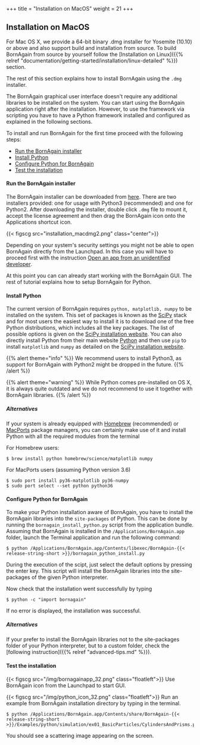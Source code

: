 +++
title = "Installation on MacOS"
weight = 21
+++

## Installation on MacOS

For Mac OS X, we provide a 64-bit binary .dmg installer for Yosemite (10.10) or above and also support build and installation from source. To build BornAgain from source by yourself follow the 
[Installation on Linux]({{% relref "documentation/getting-started/installation/linux-detailed" %}}) section.

The rest of this section explains how to install BornAgain using the `.dmg` installer.

The BornAgain graphical user interface doesn't require any additional libraries to be installed on the system. You can start using the BornAgain application right after the installation. However, to use the framework via scripting you have to have a Python framework installed and configured as explained in the following sections.

To install and run BornAgain for the first time proceed with the following steps:

* [Run the BornAgain installer](#run-the-bornagain-installer)
* [Install Python](#install-python)
* [Configure Python for BornAgain](#configure-python-for-bornagain)
* [Test the installation](#test-the-installation)

 
#### Run the BornAgain installer

The BornAgain installer can be downloaded from [here](http://apps.jcns.fz-juelich.de/src/BornAgain). There are two installers provided: one for usage with Python3 (recommended) and one for Python2.
After downloading the installer, double click `.dmg` file to mount it, accept the license agreement and then drag the BornAgain icon onto the Applications shortcut icon.

{{< figscg src="installation_macdmg2.png" class="center">}}

Depending on your system's security settings you might not be able to open BornAgain directly from the Launchpad. In this case you will have to proceed first with the instruction [Open an app from an unidentified developer](http://support.apple.com/kb/PH14369).

At this point you can can already start working with the BornAgain GUI. The rest of tutorial explains how to setup BornAgain for Python.

#### Install Python

The current version of BornAgain requires `python, matplotlib, numpy` to be installed on the system. This set of packages is known as the [SciPy](http://www.scipy.org/) stack and for most users the easiest way to install it is to download one of the free Python distributions, which includes all the key packages. The list of possible options is given on the [SciPy installation website](http://www.scipy.org/install.html). You can also directly install Python from their main website [Python](https://www.python.org/downloads/) and then use `pip` to install `matplotlib` and `numpy` as detailed on the [SciPy installation website](http://www.scipy.org/install.html).

{{% alert theme="info" %}}
We recommend users to install Python3, as support for BornAgain with Python2 might be dropped in the future.
{{% /alert %}}

{{% alert theme="warning" %}}
While Python comes pre-installed on OS X, it is always quite outdated and we do not recommend to use it together with BornAgain libraries.
{{% /alert %}}

 
##### Alternatives

If your system is already equipped with [Homebrew](http://brew.sh/) 
(recommended) or [MacPorts](http://www.macports.org/) package managers, you can certainly make use of it and install Python with all the required modules from the terminal

For Homebrew users:
```
$ brew install python homebrew/science/matplotlib numpy
```

For MacPorts users (assuming Python version 3.6)

```
$ sudo port install py36-matplotlib py36-numpy
$ sudo port select --set python python36
```

#### Configure Python for BornAgain

To make your Python installation aware of BornAgain, you have to install the BornAgain libraries into the `site-packages` of Python. 
This can be done by running the `bornagain_install_python.py` script from the application bundle. Assuming that BornAgain is installed in the 
`/Applications/BornAgain.app` folder, launch the Terminal application and run the following command:

```
$ python /Applications/BornAgain.app/Contents/libexec/BornAgain-{{< release-string-short >}}/bornagain_python_install.py
```

During the execution of the scipt, just select the default options by pressing the enter key.
This script will install the BornAgain libraries into the site-packages of the given Python interpreter.

Now check that the installation went successfully by typing

```
$ python -c "import bornagain"
```

If no error is displayed, the installation was successful.

##### Alternatives

If your prefer to install the BornAgain libraries not to the site-packages folder of your Python interpreter, but to a custom folder, check 
the [following instruction]({{% relref "advanced-tips.md" %}}).

#### Test the installation

{{< figscg src="/img/bornagainapp_32.png" class="floatleft">}} Use BornAgain icon from the Launchpad to start GUI.

<p style="clear: both;">

{{< figscg src="/img/python_icon_32.png" class="floatleft">}}
Run an example from BornAgain installation directory by typing in the terminal.
<p style="clear: both;">

```
$ python /Applications/BornAgain.app/Contents/share/BornAgain-{{< release-string-short >}}/Examples/python/simulation/ex01_BasicParticles/CylindersAndPrisms.py
```

You should see a scattering image appearing on the screen.